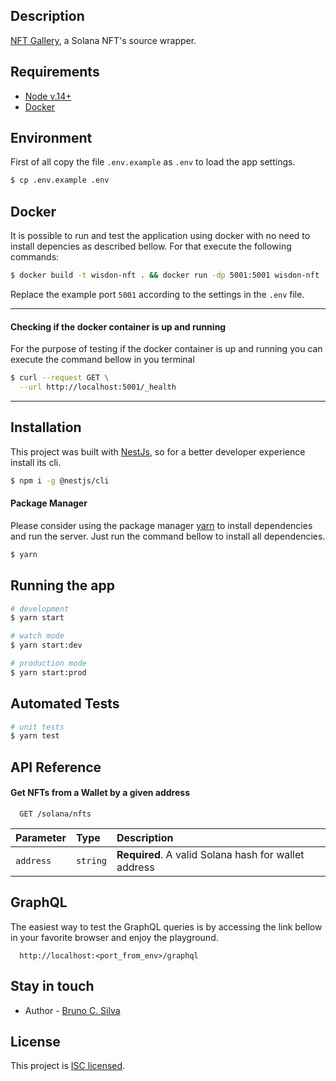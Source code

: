 ## Description

[NFT Gallery](https://github.com/bwmsites/nft-gallery), a Solana NFT's source wrapper.

## Requirements

-   [Node v.14+](https://nodejs.org/)
-   [Docker](https://www.docker.com/)

## Environment

First of all copy the file `.env.example` as `.env` to load the app settings.

```bash
$ cp .env.example .env
```

## Docker

It is possible to run and test the application using docker with no need to install depencies as described bellow. For that execute the following commands:

```bash
$ docker build -t wisdon-nft . && docker run -dp 5001:5001 wisdon-nft
```

Replace the example port `5001` according to the settings in the `.env` file.

---

#### Checking if the docker container is up and running

For the purpose of testing if the docker container is up and running you can execute the command bellow in you terminal

```bash
$ curl --request GET \
  --url http://localhost:5001/_health
```

---

## Installation

This project was built with [NestJs](https://docs.nestjs.com/), so for a better developer experience install its cli.

```bash
$ npm i -g @nestjs/cli
```

#### Package Manager

Please consider using the package manager [yarn](https://yarnpkg.com/) to install dependencies and run the server. Just run the command bellow to install all dependencies.

```bash
$ yarn
```

## Running the app

```bash
# development
$ yarn start

# watch mode
$ yarn start:dev

# production mode
$ yarn start:prod
```

## Automated Tests

```bash
# unit tests
$ yarn test

```

## API Reference

#### Get NFTs from a Wallet by a given address

```http
  GET /solana/nfts
```

| Parameter | Type     | Description                                          |
| :-------- | :------- | :--------------------------------------------------- |
| `address` | `string` | **Required**. A valid Solana hash for wallet address |

## GraphQL

The easiest way to test the GraphQL queries is by accessing the link bellow in your favorite browser and enjoy the playground.

```http
  http://localhost:<port_from_env>/graphql
```

## Stay in touch

-   Author - [Bruno C. Silva](https://www.linkedin.com/in/brunobwm/)

## License

This project is [ISC licensed](LICENSE).
